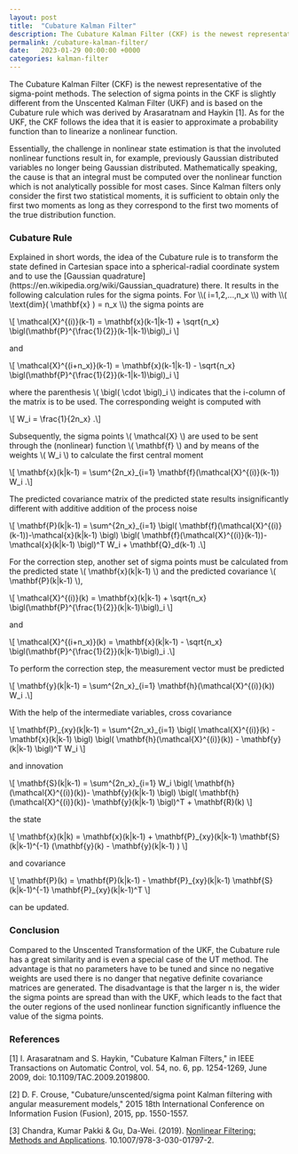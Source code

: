 ```yaml
---
layout: post
title:  "Cubature Kalman Filter"
description: The Cubature Kalman Filter (CKF) is the newest representative of the sigma-point methods and is based on the Cubature rule.
permalink: /cubature-kalman-filter/
date:   2023-01-29 00:00:00 +0000
categories: kalman-filter
---
```


The Cubature Kalman Filter (CKF) is the newest representative of the sigma-point methods.
The selection of sigma points in the CKF is slightly different from the Unscented Kalman Filter (UKF) and is based on the Cubature rule which was derived by Arasaratnam and Haykin [1].
As for the UKF, the CKF follows the idea that it is easier to approximate a probability function than to linearize a nonlinear function.

Essentially, the challenge in nonlinear state estimation is that the involuted nonlinear functions result in, for example, previously Gaussian distributed variables no longer being Gaussian distributed. Mathematically speaking, the cause is that an integral must be computed over the nonlinear function which is not analytically possible for most cases. Since Kalman filters only consider the first two statistical moments, it is sufficient to obtain only the first two moments as long as they correspond to the first two moments of the true distribution function.

<h3>Cubature Rule</h3>
Explained in short words, the idea of the Cubature rule is to transform the state defined in Cartesian space into a spherical-radial coordinate system and to use the [Gaussian quadrature](https://en.wikipedia.org/wiki/Gaussian_quadrature) there.
It results in the following calculation rules for the sigma points.
For \\( i=1,2,...,n_x \\) with \\( \text{dim}( \mathbf{x} ) = n_x \\) the sigma points are

\\[ \mathcal{X}^{(i)}(k-1) = \mathbf{x}(k-1\|k-1) + \sqrt{n_x} \bigl(\mathbf{P}^{\frac{1}{2}}(k-1\|k-1)\bigl)_i \\]

and

\\[ \mathcal{X}^{(i+n_x)}(k-1) = \mathbf{x}(k-1\|k-1) - \sqrt{n_x} \bigl(\mathbf{P}^{\frac{1}{2}}(k-1\|k-1)\bigl)_i \\]

where the parenthesis \\( \bigl( \cdot \bigl)_i \\) indicates that the i-column of the matrix is to be used. 
The corresponding weight is computed with

\\[ W_i = \frac{1}{2n_x} .\\] 

Subsequently, the sigma points \\( \mathcal{X} \\) are used to be sent through the (nonlinear) function \\( \mathbf{f} \\) and by means of the weights \\( W_i \\) to calculate the first central moment

\\[ \mathbf{x}(k\|k-1) = \sum^{2n_x}_{i=1} \mathbf{f}(\mathcal{X}^{(i)}(k-1)) W_i  .\\]

The predicted covariance matrix of the predicted state results insignificantly different with additive addition of the process noise

\\[ \mathbf{P}(k\|k-1) = \sum^{2n_x}_{i=1} \bigl( \mathbf{f}(\mathcal{X}^{(i)}(k-1))-\mathcal{x}(k\|k-1) \bigl) \bigl( \mathbf{f}(\mathcal{X}^{(i)}(k-1))-\mathcal{x}(k\|k-1) \bigl)^T W_i + \mathbf{Q}_d(k-1)  .\\]

For the correction step, another set of sigma points must be calculated from the predicted state \\( \mathbf{x}(k\|k-1) \\) and the predicted covariance \\( \mathbf{P}(k\|k-1) \\),

\\[ \mathcal{X}^{(i)}(k) = \mathbf{x}(k\|k-1) + \sqrt{n_x} \bigl(\mathbf{P}^{\frac{1}{2}}(k\|k-1)\bigl)_i \\]

and

\\[ \mathcal{X}^{(i+n_x)}(k) = \mathbf{x}(k\|k-1) - \sqrt{n_x} \bigl(\mathbf{P}^{\frac{1}{2}}(k\|k-1)\bigl)_i  .\\]

To perform the correction step, the measurement vector must be predicted

\\[ \mathbf{y}(k\|k-1) = \sum^{2n_x}_{i=1} \mathbf{h}(\mathcal{X}^{(i)}(k)) W_i  .\\]

With the help of the intermediate variables, cross covariance

\\[ \mathbf{P}\_{xy}(k\|k-1) = \sum^{2n_x}_{i=1} \bigl( \mathcal{X}^{(i)}(k) - \mathbf{x}(k\|k-1)  \bigl) \bigl( \mathbf{h}(\mathcal{X}^{(i)}(k)) - \mathbf{y}(k\|k-1)  \bigl)^T W_i  \\]

and innovation

\\[ \mathbf{S}(k\|k-1) = \sum^{2n_x}_{i=1} W_i \bigl( \mathbf{h}(\mathcal{X}^{(i)}(k))- \mathbf{y}(k\|k-1) \bigl) \bigl( \mathbf{h}(\mathcal{X}^{(i)}(k))- \mathbf{y}(k\|k-1) \bigl)^T + \mathbf{R}(k)  \\]

the state 

\\[ \mathbf{x}(k\|k) = \mathbf{x}(k\|k-1) + \mathbf{P}_{xy}(k\|k-1) \mathbf{S}(k\|k-1)^{-1} (\mathbf{y}(k) - \mathbf{y}(k\|k-1) ) \\]

and covariance 

\\[ \mathbf{P}(k) = \mathbf{P}(k\|k-1) - \mathbf{P}\_{xy}(k\|k-1)  \mathbf{S}(k\|k-1)^{-1} \mathbf{P}\_{xy}(k\|k-1)^T \\]

can be updated.

<h3>Conclusion</h3>
Compared to the Unscented Transformation of the UKF, the Cubature rule has a great similarity and is even a special case of the UT method.
The advantage is that no parameters have to be tuned and since no negative weights are used there is no danger that negative definite covariance matrices are generated.
The disadvantage is that the larger n is, the wider the sigma points are spread than with the UKF, which leads to the fact that the outer regions of the used nonlinear function significantly influence the value of the sigma points. 

<h3>References</h3>
[1] I. Arasaratnam and S. Haykin, "Cubature Kalman Filters," in IEEE Transactions on Automatic Control, vol. 54, no. 6, pp. 1254-1269, June 2009, doi: 10.1109/TAC.2009.2019800.

[2] D. F. Crouse, "Cubature/unscented/sigma point Kalman filtering with angular measurement models," 2015 18th International Conference on Information Fusion (Fusion), 2015, pp. 1550-1557.

[3] Chandra, Kumar Pakki & Gu, Da-Wei. (2019). <a href="https://amzn.to/44ERFI5" onclick="fathom.trackEvent('Cubature - Chandra');">Nonlinear Filtering: Methods and Applications</a>. 10.1007/978-3-030-01797-2. 

[jekyll-docs]: https://jekyllrb.com/docs/home
[jekyll-gh]:   https://github.com/jekyll/jekyll
[jekyll-talk]: https://talk.jekyllrb.com/
